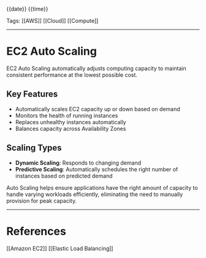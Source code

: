 {{date}} {{time}}

Tags: [[AWS]] [[Cloud]] [[Compute]]

---

# EC2 Auto Scaling

EC2 Auto Scaling automatically adjusts computing capacity to maintain consistent performance at the lowest possible cost.

## Key Features

- Automatically scales EC2 capacity up or down based on demand
- Monitors the health of running instances
- Replaces unhealthy instances automatically
- Balances capacity across Availability Zones

## Scaling Types

- **Dynamic Scaling**: Responds to changing demand
- **Predictive Scaling**: Automatically schedules the right number of instances based on predicted demand

Auto Scaling helps ensure applications have the right amount of capacity to handle varying workloads efficiently, eliminating the need to manually provision for peak capacity.

---

# References

[[Amazon EC2]]
[[Elastic Load Balancing]]
